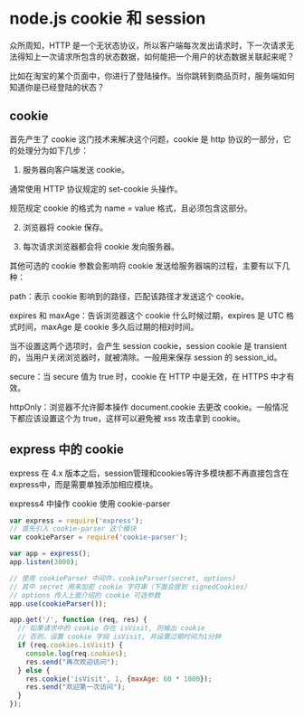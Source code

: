 # node.js cookie 和 session

众所周知，HTTP 是一个无状态协议，所以客户端每次发出请求时，下一次请求无法得知上一次请求所包含的状态数据，如何能把一个用户的状态数据关联起来呢？

比如在淘宝的某个页面中，你进行了登陆操作。当你跳转到商品页时，服务端如何知道你是已经登陆的状态？

## cookie

首先产生了 cookie 这门技术来解决这个问题，cookie 是 http 协议的一部分，它的处理分为如下几步：

1. 服务器向客户端发送 cookie。

通常使用 HTTP 协议规定的 set-cookie 头操作。

规范规定 cookie 的格式为 name = value 格式，且必须包含这部分。

2. 浏览器将 cookie 保存。

3. 每次请求浏览器都会将 cookie 发向服务器。

其他可选的 cookie 参数会影响将 cookie 发送给服务器端的过程，主要有以下几种：

path：表示 cookie 影响到的路径，匹配该路径才发送这个 cookie。

expires 和 maxAge：告诉浏览器这个 cookie 什么时候过期，expires 是 UTC 格式时间，maxAge 是 cookie 多久后过期的相对时间。

当不设置这两个选项时，会产生 session cookie，session cookie 是 transient 的，当用户关闭浏览器时，就被清除。一般用来保存 session 的 session_id。

secure：当 secure 值为 true 时，cookie 在 HTTP 中是无效，在 HTTPS 中才有效。

httpOnly：浏览器不允许脚本操作 document.cookie 去更改 cookie。一般情况下都应该设置这个为 true，这样可以避免被 xss 攻击拿到 cookie。

## express 中的 cookie

express 在 4.x 版本之后，session管理和cookies等许多模块都不再直接包含在express中，而是需要单独添加相应模块。

express4 中操作 cookie 使用 cookie-parser

```js
var express = require('express');
// 首先引入 cookie-parser 这个模块
var cookieParser = require('cookie-parser');

var app = express();
app.listen(3000);

// 使用 cookieParser 中间件，cookieParser(secret, options)
// 其中 secret 用来加密 cookie 字符串（下面会提到 signedCookies）
// options 传入上面介绍的 cookie 可选参数
app.use(cookieParser());

app.get('/', function (req, res) {
  // 如果请求中的 cookie 存在 isVisit, 则输出 cookie
  // 否则，设置 cookie 字段 isVisit, 并设置过期时间为1分钟
  if (req.cookies.isVisit) {
    console.log(req.cookies);
    res.send("再次欢迎访问");
  } else {
    res.cookie('isVisit', 1, {maxAge: 60 * 1000});
    res.send("欢迎第一次访问");
  }
});
```

